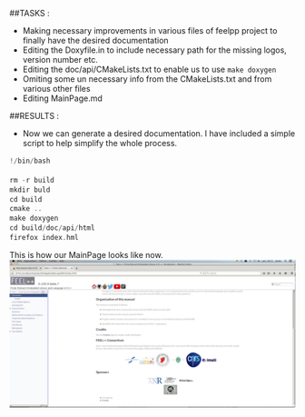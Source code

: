 ##TASKS :  
- Making necessary improvements in various files of feelpp project to finally have the desired documentation
 - Editing the Doxyfile.in to include necessary path for the missing logos, version number etc.
 - Editing the doc/api/CMakeLists.txt to enable us to use `make doxygen`
 - Omiting some un necessary info from the CMakeLists.txt and  from various other files
 - Editing MainPage.md   
 
 
##RESULTS :   
- Now we can generate a desired documentation. I have included a simple script to help simplify the whole process.
```c++
!/bin/bash                                                                                         

rm -r build
mkdir buld
cd build
cmake ..
make doxygen
cd build/doc/api/html
firefox index.hml
```   

This is how our MainPage looks like now.
![MainPage](https://github.com/wkyoshe/stageM1/blob/master/report/dailyReport/MainPage.png)
